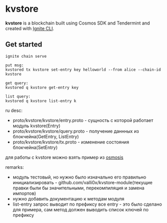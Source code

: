 # kvstore
**kvstore** is a blockchain built using Cosmos SDK and Tendermint and created with [Ignite CLI](https://ignite.com/cli).

## Get started

```
ignite chain serve

put msg:
kvstored tx kvstore set-entry key helloworld --from alice --chain-id kvstore

get query:
kvstored q kvstore get-entry key

list query:
kvstored q kvstore list-entry k
```

ru desc: 
* proto/kvstore/kvstore/entry.proto - cущность с которой работает модуль kvstore(Entry)
* proto/kvstore/kvstore/query.proto - получение даннных из блокчейна(GetEntry, ListEntry)
* proto/kvstore/kvstore/tx.proto - изменение состояния блокчейна(SetEntry)

для работы с kvstore можно взять пример из [osmosis](https://mapofzones.com/home/osmosis-1/overview?columnKey=ibcVolume&period=24h)

remarks: 
* модуль тестовый, но нужно было изначально его правильно инициализировать - github.com/valli0x/kvstore-module(текущие правки были бы значительными, перекомпиляция и замена импортов)
* нужно добавить документацию к методам модуля
* list-entry запрос выводит по префиксу все entry - это было сделано для примера, сам метод должен выводить список ключей по префиксу
